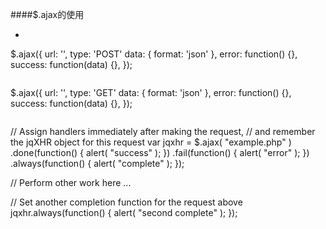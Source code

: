 ####$.ajax的使用

* ```
$.ajax({
   url: '',
   type: 'POST'
   data: {
      format: 'json'
   },
   error: function() {},
   success: function(data) {},
});

```
```
$.ajax({
   url: '',
   type: 'GET'
   data: {
      format: 'json'
   },
   error: function() {},
   success: function(data) {},
});

```

```
// Assign handlers immediately after making the request,
// and remember the jqXHR object for this request
var jqxhr = $.ajax( "example.php" )
  .done(function() {
    alert( "success" );
  })
  .fail(function() {
    alert( "error" );
  })
  .always(function() {
    alert( "complete" );
  });
 
// Perform other work here ...
 
// Set another completion function for the request above
jqxhr.always(function() {
  alert( "second complete" );
});

```